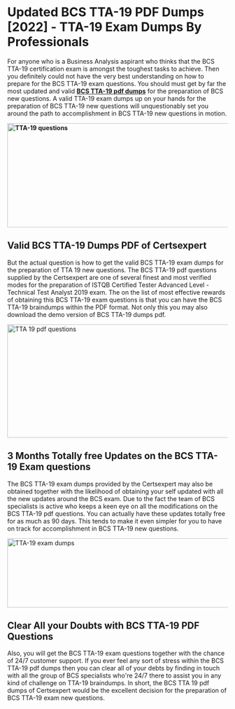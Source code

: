 <h1><strong>Updated BCS TTA-19 PDF Dumps [2022] - TTA-19 Exam Dumps By Professionals&nbsp;</strong></h1>
<p><span style="font-weight: 400;">For anyone who is a Business Analysis aspirant who thinks that the BCS TTA-19 certification exam is amongst the toughest tasks to achieve. Then you definitely could not have the very best understanding on how to prepare for the BCS TTA-19 exam questions. You should must get by far the most updated and valid <strong><a href="https://www.certsexpert.com/TTA-19-pdf-questions.html">BCS TTA-19 pdf dumps</a></strong> for the preparation of BCS new questions. A valid  TTA-19 exam dumps up on your hands for the preparation of BCS TTA-19 new questions will unquestionably set you around the path to accomplishment in BCS TTA-19 new questions in motion.</span></p>
<p><span style="font-weight: 400;"><strong><img style="display: block; margin-left: auto; margin-right: auto;" src="https://i.ibb.co/QXh983F/73475278-2429792180625311-4586132736837681152-n.jpg" alt="TTA-19 questions" width="632" height="238" /></strong></span></p>
<h2><strong>Valid BCS TTA-19 Dumps PDF of Certsexpert</strong></h2>
<p><span style="font-weight: 400;">But the actual question is how to get the valid BCS TTA-19 exam dumps for the preparation of TTA 19 new questions. The BCS TTA-19 pdf questions supplied by the Certsexpert are one of several finest and most verified modes for the preparation of ISTQB Certified Tester Advanced Level - Technical Test Analyst 2019 exam. The on the list of most effective rewards of obtaining this BCS TTA-19 exam questions is that you can have the BCS TTA-19 braindumps within the PDF format. Not only this you may also download the demo version of BCS TTA-19 dumps pdf.</span></p>
<p><span style="font-weight: 400;"><img style="display: block; margin-left: auto; margin-right: auto;" src="https://i.ibb.co/Jd8hN2L/76714008-3182067705200142-8735104740007870464-n.jpg" alt="TTA 19 pdf questions" width="701" height="259" /></span></p>
<h2><strong>3 Months Totally free Updates on the BCS TTA-19 Exam questions</strong></h2>
<p><span style="font-weight: 400;">The BCS TTA-19 exam dumps provided by the Certsexpert may also be obtained together with the likelihood of obtaining your self updated with all the new updates around the BCS exam. Due to the fact the team of BCS specialists is active who keeps a keen eye on all the modifications on the BCS TTA-19 pdf questions. You can actually have these updates totally free for as much as 90 days. This tends to make it even simpler for you to have on track for accomplishment in BCS TTA-19 new questions.</span></p>
<p><span style="font-weight: 400;"><a href="https://www.certsexpert.com/TTA-19-pdf-questions.html"><img style="display: block; margin-left: auto; margin-right: auto;" src="https://i.ibb.co/TMnKrkJ/75398236-424489711531572-5064688549987614720-n.jpg" alt="TTA-19 exam dumps" width="714" height="158" /></a></span></p>
<h2><strong>Clear All your Doubts with BCS TTA-19 PDF Questions</strong></h2>
<p>Also, you will get the BCS TTA-19 exam questions together with the chance of 24/7 customer support. If you ever feel any sort of stress within the BCS TTA-19 pdf dumps then you can clear all of your debts by finding in touch with all the group of BCS specialists who're 24/7 there to assist you in any kind of challenge on  TTA-19 braindumps. In short, the BCS TTA 19 pdf dumps of Certsexpert would be the excellent decision for the preparation of BCS TTA-19 exam new questions.</p>
